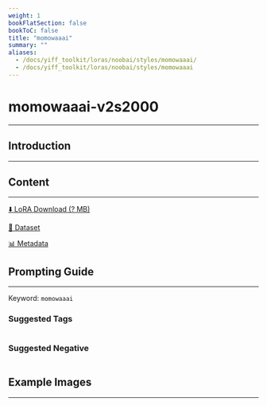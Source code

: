 ```yaml
---
weight: 1
bookFlatSection: false
bookToC: false
title: "momowaaai"
summary: ""
aliases:
  - /docs/yiff_toolkit/loras/noobai/styles/momowaaai/
  - /docs/yiff_toolkit/loras/noobai/styles/momowaaai
---
```


<!--markdownlint-disable MD025 MD033 -->

# momowaaai-v2s2000

---

## Introduction

---

## Content

---

[⬇️ LoRA Download (? MB)]()

[📐 Dataset]()

[📊 Metadata]()

## Prompting Guide

---

Keyword: `momowaaai`

### Suggested Tags

```md
```

### Suggested Negative

```md
```

## Example Images

---

<div class="image-grid">
  <div class="image-grid-container">
    <a href="">
    </a>
    <a href="">
    </a>
  </div>
</div>
